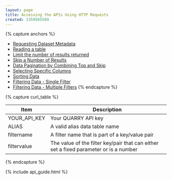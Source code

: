 ```yaml
---
layout: page
title: Accessing the APIs Using HTTP Requests
created: 1359565589
---
```


{% capture anchors %}
- [Requesting Dataset Metadata](#requesting)
- [Reading a table](#reading)
- [Limit the number of results returned](#limit)
- [Skip a Number of Results](#skip)
- [Data Pagination by Combining Top and Skip](#pagination)
- [Selecting Specific Columns](#select)
- [Sorting Data](#sort)
- [Filtering Data - Single Filter](#filter_single)
- [Filtering Data - Multiple Filters](#filter_multi)
{% endcapture %}


{% capture curl_table %}

| Item         | Description                                                                           |
|--------------|---------------------------------------------------------------------------------------|
| YOUR_API_KEY | Your QUARRY API key                                                                   |
| ALIAS        | A valid alias data table name                                                         |
| filtername   | A filter name that is part of a key/value pair                                        |
| filtervalue  | The value of the filter key/pair that can either set a fixed parameter or is a number |


{% endcapture %}

{% include api_guide.html %}

